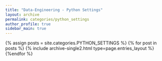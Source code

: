 ```yaml
---
title: "Data-Engineering - Python Settings"
layout: archive
permalink: categories/python_settings
author_profile: true
sidebar_main: true
---
```



{% assign posts = site.categories.PYTHON_SETTINGS %}
{% for post in posts %} {% include archive-single2.html type=page.entries_layout %} {%endfor %}

